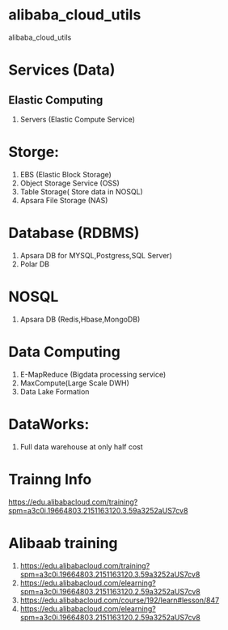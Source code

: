 # alibaba_cloud_utils
alibaba_cloud_utils


# Services (Data)
## Elastic Computing 
1. Servers (Elastic Compute Service)


# Storge:
1.  EBS (Elastic Block Storage)
2.  Object Storage Service (OSS)
3.  Table Storage( Store data in NOSQL)
4.  Apsara File Storage (NAS)

# Database (RDBMS)
1. Apsara DB for MYSQL,Postgress,SQL Server)
2. Polar DB

# NOSQL 
1. Apsara DB (Redis,Hbase,MongoDB)

# Data Computing 
1. E-MapReduce (Bigdata processing service)
2. MaxCompute(Large Scale DWH)
3. Data Lake Formation 

# DataWorks:
1. Full data warehouse at only half cost 


# Trainng Info 
https://edu.alibabacloud.com/training?spm=a3c0i.19664803.2151163120.3.59a3252aUS7cv8



# Alibaab training
1. https://edu.alibabacloud.com/training?spm=a3c0i.19664803.2151163120.3.59a3252aUS7cv8
2. https://edu.alibabacloud.com/elearning?spm=a3c0i.19664803.2151163120.2.59a3252aUS7cv8
3. https://edu.alibabacloud.com/course/192/learn#lesson/847
4. https://edu.alibabacloud.com/elearning?spm=a3c0i.19664803.2151163120.2.59a3252aUS7cv8
